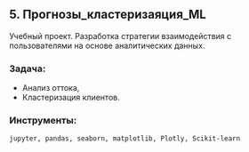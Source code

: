 ﻿## 5. Прогнозы_кластеризаяция_ML
Учебный проект. Разработка стратегии взаимодействия с пользователями на основе аналитических данных. 


### Задача:

- Анализ оттока, 
- Кластеризация клиентов.

### Инструменты:

`jupyter, pandas, seaborn, matplotlib, Plotly, Scikit-learn`

